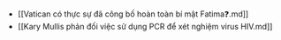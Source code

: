 - [[Vatican có thực sự đã công bố hoàn toàn bí mật Fatima❓.md]]
- [[Kary Mullis phản đối việc sử dụng PCR để xét nghiệm virus HIV.md]]
